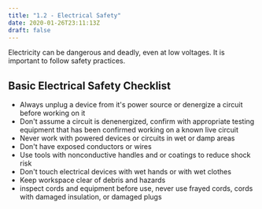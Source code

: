```yaml
---
title: "1.2 - Electrical Safety"
date: 2020-01-26T23:11:13Z
draft: false
---
```


Electricity can be dangerous and deadly, even at low voltages. It is important to follow safety practices.

## Basic Electrical Safety Checklist

- Always unplug a device from it's power source or denergize a circuit before working on it
- Don't assume a circuit is denenergized, confirm with appropriate testing equipment that has been confirmed working on a known live circuit
- Never work with powered devices or circuits in wet or damp areas
- Don't have exposed conductors or wires
- Use tools with nonconductive handles and or coatings to reduce shock risk
- Don't touch electrical devices with wet hands or with wet clothes
- Keep workspace clear of debris and hazards
- inspect cords and equipment before use, never use frayed cords, cords with damaged insulation, or damaged plugs
